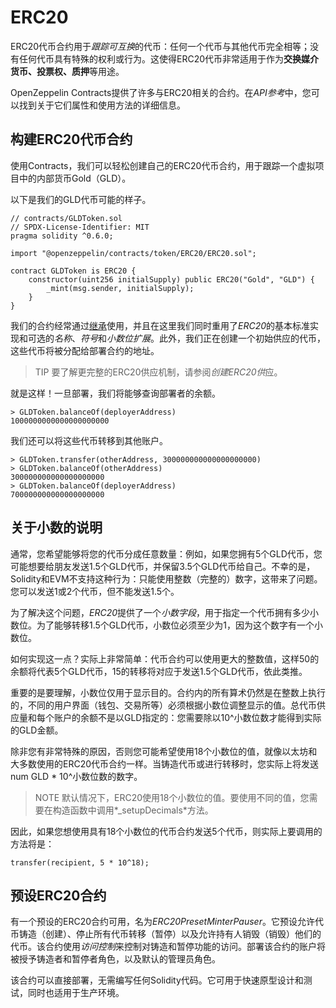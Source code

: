 # ERC20
ERC20代币合约用于*跟踪可互换*的代币：任何一个代币与其他代币完全相等；没有任何代币具有特殊的权利或行为。这使得ERC20代币非常适用于作为**交换媒介货币、投票权、质押**等用途。

OpenZeppelin Contracts提供了许多与ERC20相关的合约。在*API参考*中，您可以找到关于它们属性和使用方法的详细信息。

## 构建ERC20代币合约
使用Contracts，我们可以轻松创建自己的ERC20代币合约，用于跟踪一个虚拟项目中的内部货币Gold（GLD）。

以下是我们的GLD代币可能的样子。
```
// contracts/GLDToken.sol
// SPDX-License-Identifier: MIT
pragma solidity ^0.6.0;

import "@openzeppelin/contracts/token/ERC20/ERC20.sol";

contract GLDToken is ERC20 {
    constructor(uint256 initialSupply) public ERC20("Gold", "GLD") {
        _mint(msg.sender, initialSupply);
    }
}
```
我们的合约经常通过[继承](https://solidity.readthedocs.io/en/latest/contracts.html#inheritance)使用，并且在这里我们同时重用了*ERC20*的基本标准实现和可选的*名称*、*符号*和*小数位扩展*。此外，我们正在创建一个初始供应的代币，这些代币将被分配给部署合约的地址。

> TIP
要了解更完整的ERC20供应机制，请参阅*创建ERC20供*应。

就是这样！一旦部署，我们将能够查询部署者的余额。
```
> GLDToken.balanceOf(deployerAddress)
1000000000000000000000
```
我们还可以将这些代币转移到其他账户。

```
> GLDToken.transfer(otherAddress, 300000000000000000000)
> GLDToken.balanceOf(otherAddress)
300000000000000000000
> GLDToken.balanceOf(deployerAddress)
700000000000000000000
```

## 关于小数的说明

通常，您希望能够将您的代币分成任意数量：例如，如果您拥有5个GLD代币，您可能想要给朋友发送1.5个GLD代币，并保留3.5个GLD代币给自己。不幸的是，Solidity和EVM不支持这种行为：只能使用整数（完整的）数字，这带来了问题。您可以发送1或2个代币，但不能发送1.5个。

为了解决这个问题，*ERC20*提供了一个*小数字段*，用于指定一个代币拥有多少小数位。为了能够转移1.5个GLD代币，小数位必须至少为1，因为这个数字有一个小数位。

如何实现这一点？实际上非常简单：代币合约可以使用更大的整数值，这样50的余额将代表5个GLD代币，15的转移将对应于发送1.5个GLD代币，依此类推。

重要的是要理解，小数位仅用于显示目的。合约内的所有算术仍然是在整数上执行的，不同的用户界面（钱包、交易所等）必须根据小数位调整显示的值。总代币供应量和每个账户的余额不是以GLD指定的：您需要除以10^小数位数才能得到实际的GLD金额。

除非您有非常特殊的原因，否则您可能希望使用18个小数位的值，就像以太坊和大多数使用的ERC20代币合约一样。当铸造代币或进行转移时，您实际上将发送num GLD * 10^小数位数的数字。

> NOTE
默认情况下，ERC20使用18个小数位的值。要使用不同的值，您需要在构造函数中调用*_setupDecimals*方法。

因此，如果您想使用具有18个小数位的代币合约发送5个代币，则实际上要调用的方法将是：
```
transfer(recipient, 5 * 10^18);
```

## 预设ERC20合约
有一个预设的ERC20合约可用，名为*ERC20PresetMinterPauser*。它预设允许代币铸造（创建）、停止所有代币转移（暂停）以及允许持有人销毁（销毁）他们的代币。该合约使用*访问控制*来控制对铸造和暂停功能的访问。部署该合约的账户将被授予铸造者和暂停者角色，以及默认的管理员角色。

该合约可以直接部署，无需编写任何Solidity代码。它可用于快速原型设计和测试，同时也适用于生产环境。